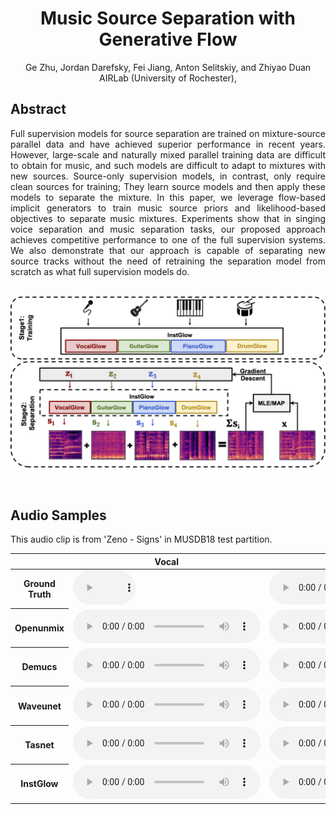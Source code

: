 # <center>Music Source Separation with Generative Flow</center>

<center>Ge Zhu, Jordan Darefsky, Fei Jiang, Anton Selitskiy, and Zhiyao Duan</center>
<center>AIRLab (University of Rochester), </center>


## Abstract

<div style="text-align: justify"> Full supervision models for source separation are trained on mixture-source parallel data and have achieved superior performance in recent years. However, large-scale and naturally mixed parallel training data are difficult to obtain for music, and such models are difficult to adapt to mixtures with new sources. Source-only supervision models, in contrast, only require clean sources for training; They learn source models and then apply these models to separate the mixture. In this paper, we leverage flow-based implicit generators to train music source priors and likelihood-based objectives to separate music mixtures. Experiments show that in singing voice separation and music separation tasks, our proposed approach achieves competitive performance to one of the full supervision systems. We also demonstrate that our approach is capable of separating new source tracks without the need of retraining the separation model from scratch as what full supervision models do. </div> 

<br>

![arch](images/diagram.png)

<br>

## Audio Samples

<div style="text-align: justify"> This audio clip is from 'Zeno - Signs' in MUSDB18 test partition. </div> 
<div></div> 
<div></div> 
<div></div> 
<table align="center">
  <thead>
    <tr>
      <th> </th>
      <th>Vocal</th>
      <th>Bass</th>
      <th>Drums</th>
      <th>Other</th>
    </tr>
  </thead>
  <tbody>
    <tr>
      <th>Ground Truth</th>
      <td><audio controls="" preload="auto" style="width: 100px;">
            <source src="demo/GT/vocals_cut.wav"></audio></td>
      <td><audio controls="" preload="auto">
            <source src="demo/GT/bass_cut.wav"></audio></td>
      <td><audio controls="" preload="auto">
            <source src="demo/GT/drums_cut.wav"></audio></td>
      <td><audio controls="" preload="auto">
            <source src="demo/GT/other_cut.wav"></audio></td>
    </tr>
    <tr>
      <th>Openunmix</th>
      <td><audio controls="" preload="auto">
            <source src="demo/openunmix/1_vocals_22k_cut.wav"></audio></td>
      <td><audio controls="" preload="auto">
            <source src="demo/openunmix/1_bass_22k_cut.wav"></audio></td>
      <td><audio controls="" preload="auto">
            <source src="demo/openunmix/1_drums_22k_cut.wav"></audio></td>
      <td><audio controls="" preload="auto">
            <source src="demo/openunmix/1_other_22k_cut.wav"></audio></td>
    </tr>
    <tr>
      <th>Demucs</th>
      <td><audio controls="" preload="auto">
            <source src="demo/demucs/vocals_22k_cut.wav"></audio></td>
      <td><audio controls="" preload="auto">
            <source src="demo/demucs/bass_22k_cut.wav"></audio></td>
      <td><audio controls="" preload="auto">
            <source src="demo/demucs/drums_22k_cut.wav"></audio></td>
      <td><audio controls="" preload="auto">
            <source src="demo/demucs/other_22k_cut.wav"></audio></td>
    </tr>
    <tr>
      <th>Waveunet</th>
      <td><audio controls="" preload="auto">
            <source src="demo/waveunet/mixture-1_vocals_22k_cut.wav"></audio></td>
      <td><audio controls="" preload="auto">
            <source src="demo/waveunet/mixture-1_bass_22k_cut.wav"></audio></td>
      <td><audio controls="" preload="auto">
            <source src="demo/waveunet/mixture-1_drums_22k_cut.wav"></audio></td>
      <td><audio controls="" preload="auto">
            <source src="demo/waveunet/mixture-1_other_22k_cut.wav"></audio></td>
    </tr>
    <tr>
      <th>Tasnet</th>
      <td><audio controls="" preload="auto">
            <source src="demo/tasnet/vocals_22k_cut.wav"></audio></td>
      <td><audio controls="" preload="auto">
            <source src="demo/tasnet/bass_22k_cut.wav"></audio></td>
      <td><audio controls="" preload="auto">
            <source src="demo/tasnet/drums_22k_cut.wav"></audio></td>
      <td><audio controls="" preload="auto">
            <source src="demo/tasnet/other_22k_cut.wav"></audio></td>
    </tr>
    <tr>
      <th>InstGlow</th>
      <td><audio controls="" preload="auto">
            <source src="demo/instGlow/vocals_cut.wav"></audio></td>
      <td><audio controls="" preload="auto">
            <source src="demo/instGlow/bass_cut.wav"></audio></td>
      <td><audio controls="" preload="auto">
            <source src="demo/instGlow/drums_cut.wav"></audio></td>
      <td><audio controls="" preload="auto">
            <source src="demo/instGlow/other_cut.wav"></audio></td>
    </tr>
  </tbody>
</table>
